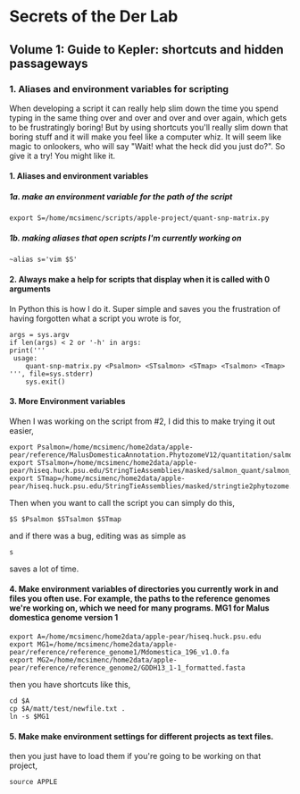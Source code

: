 # Secrets of the Der Lab
## Volume 1: Guide to Kepler: shortcuts and hidden passageways
### 1. Aliases and environment variables for scripting
When developing a script it can really help slim down the time you spend typing in the same thing over and over and over and over again, which gets to be frustratingly boring! But by using shortcuts you'll really slim down that boring stuff and it will make you feel like a computer whiz. It will seem like magic to onlookers, who will say "Wait! what the heck did you just do?". So give it a try! You might like it.

#### 1. Aliases and environment variables

##### 1a. make an environment variable for the path of the script

`export S=/home/mcsimenc/scripts/apple-project/quant-snp-matrix.py`

##### 1b. making aliases that open scripts I'm currently working on

`~alias s='vim $S'`

#### 2. Always make a help for scripts that display when it is called with 0 arguments

In Python this is how I do it. Super simple and saves you the frustration of having forgotten what a script you wrote is for,
```
args = sys.argv
if len(args) < 2 or '-h' in args:
print('''
 usage:
	quant-snp-matrix.py <Psalmon> <STsalmon> <STmap> <Tsalmon> <Tmap>
''', file=sys.stderr)
    sys.exit()
```

#### 3. More Environment variables

When I was working on the script from #2, I did this to make trying it out easier,

```
export Psalmon=/home/mcsimenc/home2data/apple-pear/reference/MalusDomesticaAnnotation.PhytozomeV12/quantitation/salmon_output
export STsalmon=/home/mcsimenc/home2data/apple-pear/hiseq.huck.psu.edu/StringTieAssemblies/masked/salmon_quant/salmon_output
export STmap=/home/mcsimenc/home2data/apple-pear/hiseq.huck.psu.edu/StringTieAssemblies/masked/stringtie2phytozome.map
```

Then when you want to call the script you can simply do this,

`$S $Psalmon $STsalmon $STmap`

and if there was a bug, editing was as simple as

`s`

saves a lot of time.

#### 4. Make environment variables of directories you currently work in and files you often use. For example, the paths to the reference genomes we're working on, which we need for many programs. MG1 for Malus domestica genome version 1

```
export A=/home/mcsimenc/home2data/apple-pear/hiseq.huck.psu.edu
export MG1=/home/mcsimenc/home2data/apple-pear/reference/reference_genome1/Mdomestica_196_v1.0.fa
export MG2=/home/mcsimenc/home2data/apple-pear/reference/reference_genome2/GDDH13_1-1_formatted.fasta
```

then you have shortcuts like this,

```
cd $A
cp $A/matt/test/newfile.txt .
ln -s $MG1
```

#### 5. Make make environment settings for different projects as text files.

then you just have to load them if you're going to be working on that project,

`source APPLE`
